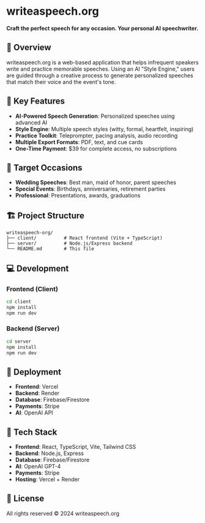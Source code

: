# writeaspeech.org

**Craft the perfect speech for any occasion. Your personal AI speechwriter.**

## 🎯 Overview

writeaspeech.org is a web-based application that helps infrequent speakers write and practice memorable speeches. Using an AI "Style Engine," users are guided through a creative process to generate personalized speeches that match their voice and the event's tone.

## 🚀 Key Features

- **AI-Powered Speech Generation**: Personalized speeches using advanced AI
- **Style Engine**: Multiple speech styles (witty, formal, heartfelt, inspiring)
- **Practice Toolkit**: Teleprompter, pacing analysis, audio recording
- **Multiple Export Formats**: PDF, text, and cue cards
- **One-Time Payment**: $39 for complete access, no subscriptions

## 🎪 Target Occasions

- **Wedding Speeches**: Best man, maid of honor, parent speeches
- **Special Events**: Birthdays, anniversaries, retirement parties
- **Professional**: Presentations, awards, graduations

## 🏗️ Project Structure

```
writeaspeech-org/
├── client/          # React frontend (Vite + TypeScript)
├── server/          # Node.js/Express backend
└── README.md        # This file
```

## 💻 Development

### Frontend (Client)
```bash
cd client
npm install
npm run dev
```

### Backend (Server)
```bash
cd server
npm install
npm run dev
```

## 🚀 Deployment

- **Frontend**: Vercel
- **Backend**: Render
- **Database**: Firebase/Firestore
- **Payments**: Stripe
- **AI**: OpenAI API

## 🔗 Tech Stack

- **Frontend**: React, TypeScript, Vite, Tailwind CSS
- **Backend**: Node.js, Express
- **Database**: Firebase/Firestore
- **AI**: OpenAI GPT-4
- **Payments**: Stripe
- **Hosting**: Vercel + Render

## 📄 License

All rights reserved © 2024 writeaspeech.org
